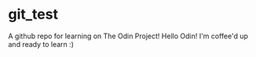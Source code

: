 # git_test
A github repo for learning on The Odin Project!
Hello Odin!
I'm coffee'd up and ready to learn :)